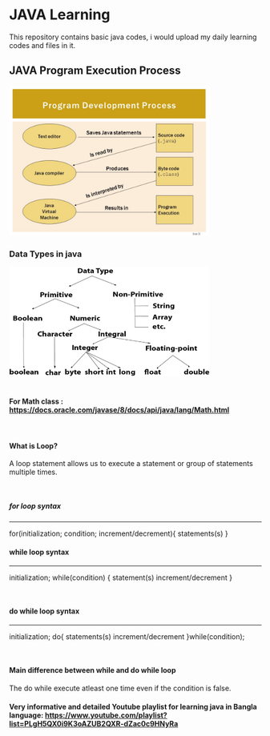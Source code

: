 # JAVA Learning
This repository contains basic java codes, i would upload my daily learning codes and files in it.


## JAVA Program Execution Process

<img src="./images/javaProcess.jpg" width="400" title="Java Execution Process"/>

<br/>

### Data Types in java
<img src="./images/datatype.png" width="400" title="Java Data Types"/>

<br/>

<br/>

#### For Math class : https://docs.oracle.com/javase/8/docs/api/java/lang/Math.html

<br/>

#### What is Loop?
A loop statement allows us to execute a statement or group of statements multiple times.

<br/>

##### for loop syntax
---------------------------
for(initialization; condition; increment/decrement){
    statements(s)
}

#### while loop syntax
--------------------------
initialization;
while(condition) {
    statement(s)
    increment/decrement
}

<br/>

#### do while loop syntax
-----------------------------
initialization;
do{
    statements(s)
    increment/decrement
}while(condition);

<br/>

#### Main difference between while and do while loop
The do while execute atleast one time even if the condition is false.

#### Very informative and detailed Youtube playlist for learning java in Bangla language: https://www.youtube.com/playlist?list=PLgH5QX0i9K3oAZUB2QXR-dZac0c9HNyRa

